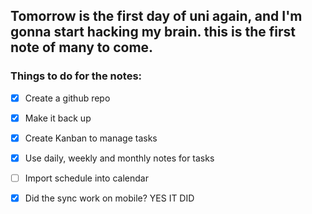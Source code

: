 ## Tomorrow is the first day of uni again, and I'm gonna start hacking my brain. this is the first note of many to come.


### Things to do for the notes:
- [x] Create a github repo
- [x] Make it back up
- [x] Create Kanban to manage tasks
- [x] Use daily, weekly and monthly notes for tasks
- [ ] Import schedule into calendar
- [x] Did the sync work on mobile? YES IT DID

